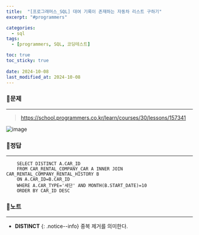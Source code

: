 ```yaml
---
title:  "[프로그래머스_SQL] 대여 기록이 존재하는 자동차 리스트 구하기"
excerpt: "#programmers"

categories:
  - sql
tags:
  - [programmers, SQL, 코딩테스트]

toc: true
toc_sticky: true
 
date: 2024-10-08
last_modified_at: 2024-10-08
---
```

  
### 📜문제
-----
> <https://school.programmers.co.kr/learn/courses/30/lessons/157341>

![image](https://github.com/user-attachments/assets/d9f66197-4d6f-4f2a-8fbc-99c433093cda)
      
    
### 📜정답
-----
```
    SELECT DISTINCT A.CAR_ID 
    FROM CAR_RENTAL_COMPANY_CAR A INNER JOIN CAR_RENTAL_COMPANY_RENTAL_HISTORY B
    ON A.CAR_ID=B.CAR_ID
    WHERE A.CAR_TYPE='세단' AND MONTH(B.START_DATE)=10
    ORDER BY CAR_ID DESC
```
  
    
### 📜노트
-----
* **DISTINCT**
{: .notice--info} 
중복 제거를 의미한다.


